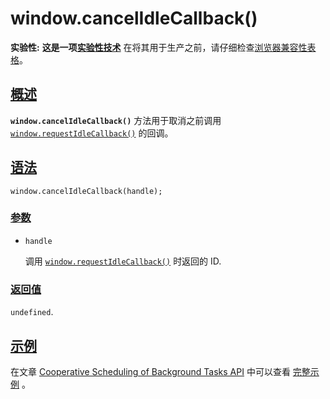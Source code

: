 # window.cancelIdleCallback()

**实验性:** **这是一项[实验性技术](https://developer.mozilla.org/zh-CN/docs/MDN/Writing_guidelines/Experimental_deprecated_obsolete#实验性)**
在将其用于生产之前，请仔细检查[浏览器兼容性表格](https://developer.mozilla.org/zh-CN/docs/Web/API/Window/cancelIdleCallback#浏览器兼容性)。

## [概述](https://developer.mozilla.org/zh-CN/docs/Web/API/Window/cancelIdleCallback#概述)

**`window.cancelIdleCallback()`** 方法用于取消之前调用[`window.requestIdleCallback()`](https://developer.mozilla.org/zh-CN/docs/Web/API/Window/requestIdleCallback) 的回调。

## [语法](https://developer.mozilla.org/zh-CN/docs/Web/API/Window/cancelIdleCallback#语法)

```
window.cancelIdleCallback(handle);
```

### [参数](https://developer.mozilla.org/zh-CN/docs/Web/API/Window/cancelIdleCallback#参数)

-   `handle`

    调用 [`window.requestIdleCallback()`](https://developer.mozilla.org/zh-CN/docs/Web/API/Window/requestIdleCallback) 时返回的 ID.

### [返回值](https://developer.mozilla.org/zh-CN/docs/Web/API/Window/cancelIdleCallback#返回值)

`undefined`.

## [示例](https://developer.mozilla.org/zh-CN/docs/Web/API/Window/cancelIdleCallback#示例)

在文章 [Cooperative Scheduling of Background Tasks API](https://developer.mozilla.org/zh-CN/docs/Web/API/Background_Tasks_API) 中可以查看 [完整示例](https://developer.mozilla.org/zh-CN/docs/Web/API/Background_Tasks_API#example) 。